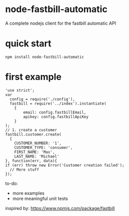 # node-fastbill-automatic
A complete nodejs client for the fastbill automatic API

# quick start

    npm install node-fastbill-automatic

# first example

    'use strict';
    var
      config = require('./config'),
      fastbill = require('../index').instantiate(
        {
            email: config.fastbillEmail,
            apikey: config.fastbillApiKey
        }
    );
    // 1. create a customer
    fastbill.customer.create(
      {
        CUSTOMER_NUMBER: '1',
        CUSTOMER_TYPE: 'consumer',
        FIRST_NAME: 'Max',
        LAST_NAME: 'Michael'
    }, function(err, data){
    if (err) throw new Error('Customer creation failed');
      // More stuff
    });


to-do:
- more examples
- more meaningful unit tests


inspired by:
https://www.npmjs.com/package/fastbill
